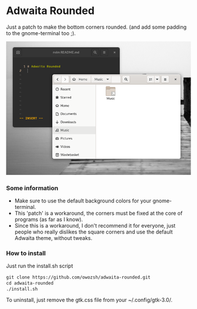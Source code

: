 # Adwaita Rounded

Just a patch to make the bottom corners rounded. (and add some padding to the gnome-terminal too ;).

![screenshot](./screenshot.png)

### Some information

- Make sure to use the default background colors for your gnome-terminal.
- This 'patch' is a workaround, the corners must be fixed at the core of programs (as far as I know).
- Since this is a workaround, I don't recommend it for everyone, just people who really dislikes the square corners and use the default Adwaita theme, without tweaks.

### How to install

Just run the install.sh script

```
git clone https://github.com/owozsh/adwaita-rounded.git
cd adwaita-rounded
./install.sh
```

To uninstall, just remove the gtk.css file from your ~/.config/gtk-3.0/.
